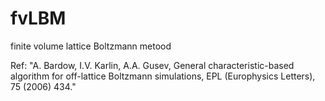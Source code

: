 # fvLBM
finite volume lattice Boltzmann metood

Ref: "A. Bardow, I.V. Karlin, A.A. Gusev, General characteristic-based algorithm for off-lattice Boltzmann simulations, EPL (Europhysics Letters), 75 (2006) 434."
